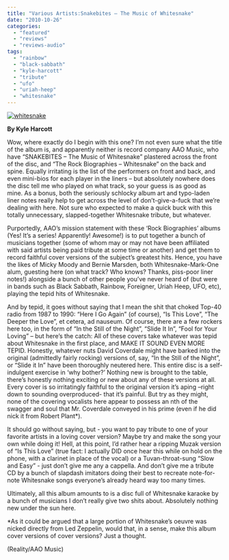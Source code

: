 ```yaml
---
title: "Various Artists:Snakebites – The Music of Whitesnake"
date: "2010-10-26"
categories: 
  - "featured"
  - "reviews"
  - "reviews-audio"
tags: 
  - "rainbow"
  - "black-sabbath"
  - "kyle-harcott"
  - "tribute"
  - "ufo"
  - "uriah-heep"
  - "whitesnake"
---
```


[![](http://www.hellbound.ca/wp-content/uploads/2010/10/whitesnake.jpg "whitesnake")](http://www.hellbound.ca/wp-content/uploads/2010/10/whitesnake.jpg)

**By Kyle Harcott**

Wow, where exactly do I begin with this one? I’m not even sure what the title of the album is, and apparently neither is record company AAO Music, who have “SNAKEBITES – The Music of Whitesnake” plastered across the front of the disc, and “The Rock Biographies – Whitesnake” on the back and spine. Equally irritating is the list of the performers on front and back, and even mini-bios for each player in the liners – but absolutely nowhere does the disc tell me who played on what track, so your guess is as good as mine. As a bonus, both the seriously schlocky album art and typo-laden liner notes really help to get across the level of don’t-give-a-fuck that we’re dealing with here. Not sure who expected to make a quick buck with this totally unnecessary, slapped-together Whitesnake tribute, but whatever.

Purportedly, AAO’s mission statement with these ‘Rock Biographies’ albums (Yes! It’s a series! Apparently! Awesome!) is to put together a bunch of musicians together (some of whom may or may not have been affiliated with said artists being paid tribute at some time or another) and get them to record faithful cover versions of the subject’s greatest hits. Hence, you have the likes of Micky Moody and Bernie Marsden, both Whitesnake-Mark-One alum, guesting here (on what track? Who knows? Thanks, piss-poor liner notes!) alongside a bunch of other people you’ve never heard of (but were in bands such as Black Sabbath, Rainbow, Foreigner, Uriah Heep, UFO, etc), playing the tepid hits of Whitesnake.

And by tepid, it goes without saying that I mean the shit that choked Top-40 radio from 1987 to 1990: “Here I Go Again” (of course), “Is This Love”, “The Deeper the Love”, et cetera, ad nauseum. Of course, there are a few rockers here too, in the form of “In the Still of the Night”, “Slide It In”, “Fool for Your Loving” – but here’s the catch: All of these covers take whatever was tepid about Whitesnake in the first place, and MAKE IT SOUND EVEN MORE TEPID. Honestly, whatever nuts David Coverdale might have barked into the original (admittedly fairly rocking) versions of, say, “In the Still of the Night”, or “Slide it In” have been thoroughly neutered here. This entire disc is a self-indulgent exercise in ‘why bother?’ Nothing new is brought to the table, there’s honestly nothing exciting or new about any of these versions at all. Every cover is so irritatingly faithful to the original version it’s aping –right down to sounding overproduced- that it’s painful. But try as they might, none of the covering vocalists here appear to possess an nth of the swagger and soul that Mr. Coverdale conveyed in his prime (even if he did nick it from Robert Plant\*).

It should go without saying, but - you want to pay tribute to one of your favorite artists in a loving cover version? Maybe try and make the song your own while doing it! Hell, at this point, I’d rather hear a ripping Muzak version of “Is This Love” (true fact: I actually DID once hear this while on hold on the phone, with a clarinet in place of the vocal) or a Tuvan-throat-sung “Slow and Easy” - just don’t give me any a cappella. And don’t give me a tribute CD by a bunch of slapdash imitators doing their best to recreate note-for-note Whitesnake songs everyone’s already heard way too many times.

Ultimately, all this album amounts to is a disc full of Whitesnake karaoke by a bunch of musicians I don’t really give two shits about. Absolutely nothing new under the sun here.

\*As it could be argued that a large portion of Whitesnake’s oeuvre was nicked directly from Led Zeppelin, would that, in a sense, make this album cover versions of cover versions? Just a thought.

(Reality/AAO Music)
